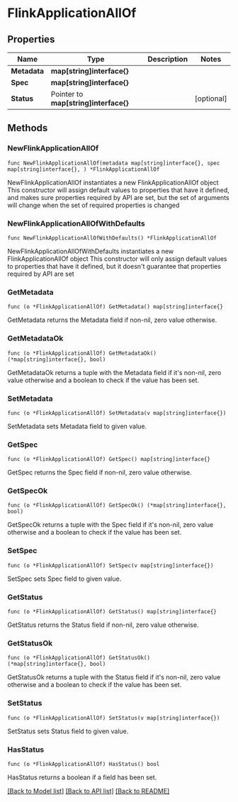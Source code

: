 # FlinkApplicationAllOf

## Properties

Name | Type | Description | Notes
------------ | ------------- | ------------- | -------------
**Metadata** | **map[string]interface{}** |  | 
**Spec** | **map[string]interface{}** |  | 
**Status** | Pointer to **map[string]interface{}** |  | [optional] 

## Methods

### NewFlinkApplicationAllOf

`func NewFlinkApplicationAllOf(metadata map[string]interface{}, spec map[string]interface{}, ) *FlinkApplicationAllOf`

NewFlinkApplicationAllOf instantiates a new FlinkApplicationAllOf object
This constructor will assign default values to properties that have it defined,
and makes sure properties required by API are set, but the set of arguments
will change when the set of required properties is changed

### NewFlinkApplicationAllOfWithDefaults

`func NewFlinkApplicationAllOfWithDefaults() *FlinkApplicationAllOf`

NewFlinkApplicationAllOfWithDefaults instantiates a new FlinkApplicationAllOf object
This constructor will only assign default values to properties that have it defined,
but it doesn't guarantee that properties required by API are set

### GetMetadata

`func (o *FlinkApplicationAllOf) GetMetadata() map[string]interface{}`

GetMetadata returns the Metadata field if non-nil, zero value otherwise.

### GetMetadataOk

`func (o *FlinkApplicationAllOf) GetMetadataOk() (*map[string]interface{}, bool)`

GetMetadataOk returns a tuple with the Metadata field if it's non-nil, zero value otherwise
and a boolean to check if the value has been set.

### SetMetadata

`func (o *FlinkApplicationAllOf) SetMetadata(v map[string]interface{})`

SetMetadata sets Metadata field to given value.


### GetSpec

`func (o *FlinkApplicationAllOf) GetSpec() map[string]interface{}`

GetSpec returns the Spec field if non-nil, zero value otherwise.

### GetSpecOk

`func (o *FlinkApplicationAllOf) GetSpecOk() (*map[string]interface{}, bool)`

GetSpecOk returns a tuple with the Spec field if it's non-nil, zero value otherwise
and a boolean to check if the value has been set.

### SetSpec

`func (o *FlinkApplicationAllOf) SetSpec(v map[string]interface{})`

SetSpec sets Spec field to given value.


### GetStatus

`func (o *FlinkApplicationAllOf) GetStatus() map[string]interface{}`

GetStatus returns the Status field if non-nil, zero value otherwise.

### GetStatusOk

`func (o *FlinkApplicationAllOf) GetStatusOk() (*map[string]interface{}, bool)`

GetStatusOk returns a tuple with the Status field if it's non-nil, zero value otherwise
and a boolean to check if the value has been set.

### SetStatus

`func (o *FlinkApplicationAllOf) SetStatus(v map[string]interface{})`

SetStatus sets Status field to given value.

### HasStatus

`func (o *FlinkApplicationAllOf) HasStatus() bool`

HasStatus returns a boolean if a field has been set.


[[Back to Model list]](../README.md#documentation-for-models) [[Back to API list]](../README.md#documentation-for-api-endpoints) [[Back to README]](../README.md)


